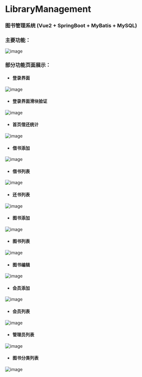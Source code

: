 # LibraryManagement
### 图书管理系统 (Vue2 + SpringBoot + MyBatis + MySQL)
 
### 主要功能：
![image](readmeImages/functions.png)

### 部分功能页面展示：
* #### 登录界面
![image](readmeImages/login.png)
* #### 登录界面滑块验证
![image](readmeImages/check.png)
* #### 首页借还统计
![image](readmeImages/chart.png)
* #### 借书添加
![image](readmeImages/borrowAdd.png)
* #### 借书列表
![image](readmeImages/borrowList.png)
* #### 还书列表
![image](readmeImages/returnsList.png)
* #### 图书添加
![image](readmeImages/bookAdd.png)
* #### 图书列表
![image](readmeImages/bookList.png)
* #### 图书编辑
![image](readmeImages/bookEdit.png)
* #### 会员添加
![image](readmeImages/userAdd.png)
* #### 会员列表
![image](readmeImages/userList.png)
* #### 管理员列表
![image](readmeImages/adminList.png)
* #### 图书分类列表
![image](readmeImages/categoryList.png)



